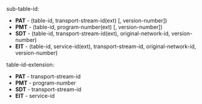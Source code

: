 sub-table-id:

  - **PAT** - (table-id, transport-stream-id(ext) [, version-number])
  - **PMT** - (table-id, program-number(ext) [, version-number])
  - **SDT** - (table-id, transport-stream-id(ext), original-network-id, version-number)
  - **EIT** - (table-id, service-id(ext), transport-stream-id, original-network-id, version-number)

table-id-extension:

  - **PAT** - transport-stream-id
  - **PMT** - program-number
  - **SDT** - transport-stream-id
  - **EIT** - service-id
